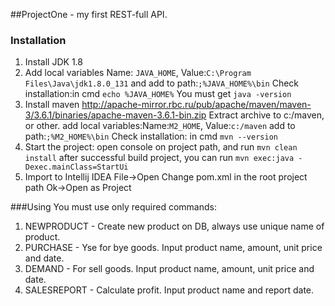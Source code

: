 ##ProjectOne - my first REST-full API.

### Installation
1. Install JDK 1.8
2. Add local variables
Name: ```JAVA_HOME```, Value:```C:\Program Files\Java\jdk1.8.0_131```
and add to path:```;%JAVA_HOME%\bin```
Check installation:in cmd ```echo %JAVA_HOME%```
You must get ```java -version```
3. Install maven http://apache-mirror.rbc.ru/pub/apache/maven/maven-3/3.6.1/binaries/apache-maven-3.6.1-bin.zip
Extract archive to c:/maven, or other.
add local variables:Name:```M2_HOME```, Value:```c:/maven```
add to path:```;%M2_HOME%\bin```
Check installation: in cmd ```mvn --version```
3. Start the project:
    open console on project path, and run ```mvn clean install```
    after successful build project, you can run ```mvn exec:java -Dexec.mainClass=StartUi```
4. Import to Intellij IDEA
File->Open
Change pom.xml in the root project path
Ok->Open as Project

###Using
You must use only required commands:
1) NEWPRODUCT <name> - Create new product on DB, always use unique name of product.
2) PURCHASE <name> <amount> <price> <date> - Yse for bye goods. Input product name, amount, unit price and date.
3) DEMAND <name> <amount> <price> <date> - For sell goods. Input product name, amount, unit price and date.
4) SALESREPORT <name> <date> - Calculate profit. Input product name and report date. 







